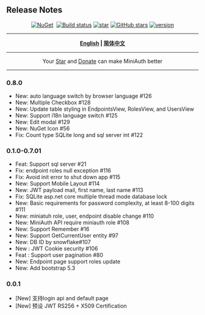 ## Release  Notes

<div align="center">
<p><a href="https://www.nuget.org/packages/MiniAuth"><img src="https://img.shields.io/nuget/v/MiniAuth.svg" alt="NuGet"></a>  <a href="https://www.nuget.org/packages/MiniAuth"><img src="https://img.shields.io/nuget/dt/MiniAuth.svg" alt=""></a>  
<a href="https://ci.appveyor.com/project/Mini-Software/MiniAuth/branch/master"><img src="https://ci.appveyor.com/api/projects/status/b2vustrwsuqx45f4/branch/master?svg=true" alt="Build status"></a>
<a href="https://gitee.com/shps951023/MiniAuth"><img src="https://gitee.com/shps951023/MiniAuth/badge/star.svg" alt="star"></a> <a href="https://github.com/Mini-Software/MiniAuth" rel="nofollow"><img src="https://img.shields.io/github/stars/Mini-Software/MiniAuth?logo=github" alt="GitHub stars"></a> 
<a href="https://www.nuget.org/packages/MiniAuth"><img src="https://img.shields.io/badge/.NET-%3E%3D%204.5-red.svg" alt="version"></a>
</p>
</div>

---

<div align="center">
<p><strong><a href="README.md">English</a> | <a href="README.zh-CN.md">简体中文</a></strong></p>
</div>


---

<div align="center">
 Your <a href="https://github.com/Mini-Software/MiniAuth">Star</a> and <a href="https://MiniExcel.github.io">Donate</a> can make MiniAuth better 
</div>

---


### 0.8.0
- New: auto language switch by browser language #126
- New: Multiple Checkbox #128
- New: Update table styling in EndpointsView, RolesView, and UsersView
- New: Support i18n language switch #125
- New: Edit modal #129
- New: NuGet Icon #56
- Fix: Count type SQLite long and sql server int #122

### 0.1.0-0.7.01
- Feat: Support sql server #21
- Fix: endpoint roles null exception #116
- Fix: Avoid init error to shut down app #115
- New: Support Mobile Layout #114
- New: JWT payload mail, first name, last name #113
- Fix: SQLite asp.net core multiple thread mode database lock
- New: Basic requirements for password complexity, at least 8-100 digits #111
- New: miniatuh role, user, endpoint disable change #110
- New: MiniAuth API require miniauth role #108
- New: Support Remember #16
- New: Support GetCurrentUser entity #97
- New: DB ID by snowflake#107
- New : JWT Cookie security #106
- Feat : Support user pagination #80
- New: Endpoint page support roles update
- New: Add bootstrap 5.3

### 0.0.1
- [New] 支持login api and default page
- [New] 预设 JWT RS256 + X509 Certification
